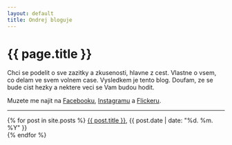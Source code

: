 ```yaml
---
layout: default
title: Ondrej bloguje
---
```


# {{ page.title }}


Chci se podelit o sve zazitky a zkusenosti, hlavne z cest. Vlastne o vsem, co delam ve svem volnem case. Vysledkem je tento blog. Doufam, ze se bude cist hezky a nektere veci se Vam budou hodit.

Muzete me najit na [Facebooku](https://facebook.com/sikaondrej2), [Instagramu](https://instagram.com/ondrejsika) a [Flickeru](https://www.flickr.com/photos/ondrejsika/).

---

<p>
{% for post in site.posts %}
<a href="{{ post.url }}">{{ post.title }}</a>, {{ post.date | date: "%d. %m. %Y" }}<br>
{% endfor %}
</p>

